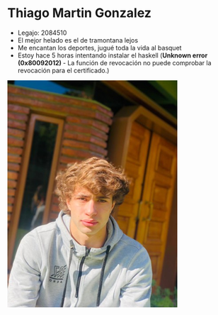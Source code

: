 # <strong> Thiago Martin Gonzalez </strong>
- Legajo: 2084510
- El mejor helado es el de tramontana lejos
- Me encantan los deportes, jugué toda la vida al basquet
- Estoy hace 5 horas intentando instalar el haskell (<strong>Unknown error (0x80092012) </strong> - La función de revocación no puede comprobar la revocación para el certificado.)

![Dejo una foto mía](439c0cf1-ca29-486d-a578-bab36ac3f141.jpg)
